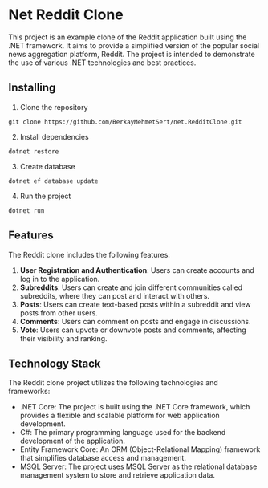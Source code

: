# Net Reddit Clone

This project is an example clone of the Reddit application built using the .NET framework. It aims to provide a
simplified version of the popular social news aggregation platform, Reddit. The project is intended to demonstrate the
use of various .NET technologies and best practices.

## Installing

1. Clone the repository

```
git clone https://github.com/BerkayMehmetSert/net.RedditClone.git
```

2. Install dependencies

```
dotnet restore
```

3. Create database

```
dotnet ef database update
```

4. Run the project

```
dotnet run
```

## Features

The Reddit clone includes the following features:

1. **User Registration and Authentication**: Users can create accounts and log in to the application.
2. **Subreddits**: Users can create and join different communities called subreddits, where they can post and interact
   with others.
3. **Posts**: Users can create text-based posts within a subreddit and view posts from other users.
4. **Comments**: Users can comment on posts and engage in discussions.
5. **Vote**: Users can upvote or downvote posts and comments, affecting their visibility and ranking.

## Technology Stack

The Reddit clone project utilizes the following technologies and frameworks:

- .NET Core: The project is built using the .NET Core framework, which provides a flexible and scalable platform for web
  application development.
- C#: The primary programming language used for the backend development of the application.
- Entity Framework Core: An ORM (Object-Relational Mapping) framework that simplifies database access and management.
- MSQL Server: The project uses MSQL Server as the relational database management system to store and retrieve
  application data.
